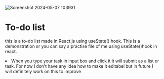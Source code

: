 ![Screenshot 2024-05-07 103931](https://github.com/Baburam99/React-to-do-list/assets/139737597/4939f3b0-c566-4b6c-8e55-cfb58761b352)
<h1>To-do list</h1>
<p>this is a to-do list made in React.js using useState() hook. This is a demonstration or you can say a practise file of me using useState()hook in react.</p>
<li> When you type your task in input box and click it it will submit as a list or task. For now I don't have any idea how to make it editabel but in future I will definitely work on this to improve </li>
